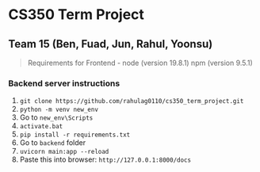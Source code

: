 # CS350 Term Project
## Team 15 (Ben, Fuad, Jun, Rahul, Yoonsu)
>Requirements for Frontend - node (version 19.8.1) npm (version 9.5.1)

### Backend server instructions
1. `git clone https://github.com/rahulag0110/cs350_term_project.git` 
2. `python -m venv new_env`
3. Go to `new_env\Scripts`
4. `activate.bat`
5. `pip install -r requirements.txt`
6. Go to `backend` folder
7. `uvicorn main:app --reload`
8. Paste this into browser: `http://127.0.0.1:8000/docs`